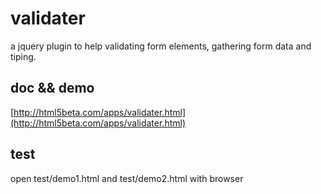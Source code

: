# validater

a jquery plugin to help validating form elements, gathering form data and tiping.

## doc && demo

[http://html5beta.com/apps/validater.html](http://html5beta.com/apps/validater.html)

## test

open test/demo1.html and test/demo2.html with browser
